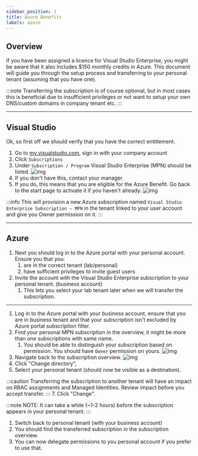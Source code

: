 ```yaml
---
sidebar_position: 1
title: Azure Benefits
labels: azure
---
```


## Overview

If you have been assigned a licence for Visual Studio Enterprise, you might be aware that it also includes $150 monthly credits in Azure. This document will guide you through the setup process and transferring to your personal tenant (assuming that you have one).

:::note
Transferring the subscription is of course optional, but in most cases this is beneficial due to insufficient privileges or not want to setup your own DNS/custom domains in company tenant etc.
:::

---

## Visual Studio

Ok, so first off we should verify that you have the correct entitlement.

1. Go to [my.visualstudio.com](https://my.visualstudio.com/), sign in with your company account
1. Click `Subscriptions`
1. Under `Subscription / Program` Visual Studio Enterprise (MPN) should be listed.
   ![img](@site/static/img/mpn/mpn-active-sub.png)
1. If you don't have this, contact your manager.
1. If you do, this means that you are eligible for the Azure Benefit. Go back to the start page to activate it if you haven't already.
   ![img](@site/static/img/mpn/mpn-enable-sub.png)

:::info
This will provision a new Azure subscription named `Visual Studio Enterprise Subscription – MPN` in the tenant linked to your user account and give you Owner permission on it.
:::

---

## Azure

1. Next you should log in to the Azure portal with your personal account. Ensure you that you:
   1. are in the correct tenant (lab/personal)
   2. have sufficient privileges to invite guest users
2. Invite the account with the Visual Studio Enterprise subscription to your personal tenant. (business account)
   1. This lets you select your lab tenant later when we will transfer the subscription.

---

1. Log in to the Azure portal with your business account, ensure that you are in business tenant and that your subscription isn't  excluded by Azure portal subscription filter.
2. Find your personal MPN subscription in the overview, it might be more than one subscriptions with same name.
   1. You should be able to distinguish your subscription based on permission. You should have `Owner` permission on yours.
   ![img](@site/static/img/mpn/mpn-sub-iam.png)
3. Navigate back to the subscription overview.
   ![img](@site/static/img/mpn/mpn-sub-transfer.png)
4. Click "Change directory",
5. Select your personal tenant (should now be visible as a destination).

:::caution
Transferring the subscription to another tenant will have an impact on RBAC assignments and Managed Identities. Review impact  before you accept transfer.
:::
7. Click "Change".

:::note
NOTE: It can take a while (~1-2 hours) before the subscription appears in your personal tenant.
:::

1. Switch back to personal tenant (with your business account)
1. You should find the transferred subscription in the subscription overview.
1. You can now delegate permissions to you personal account if you prefer to use that.
